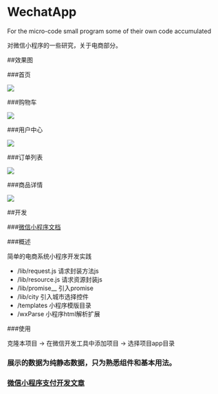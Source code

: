 # WechatApp
For the micro-code small program some of their own code accumulated

对微信小程序的一些研究，关于电商部分。

##效果图

###首页

![](./app/data/images/1.png)

###购物车

![](./app/data/images/2.png)

###用户中心

![](./app/data/images/3.png)

###订单列表

![](./app/data/images/4.png)

###商品详情

![](./app/data/images/5.png)

##开发

###[微信小程序文档](https://mp.weixin.qq.com/debug/wxadoc/dev/index.html)

###概述

简单的电商系统小程序开发实践

- /lib/request.js       请求封装方法js
- /lib/resource.js      请求资源封装js
- /lib/promise__        引入promise
- /lib/city             引入城市选择控件
- /templates            小程序模版目录
- /wxParse              小程序html解析扩展

###使用

克隆本项目 -> 在微信开发工具中添加项目 -> 选择项目app目录

### 展示的数据为纯静态数据，只为熟悉组件和基本用法。

### [微信小程序支付开发文章](https://segmentfault.com/a/1190000007737052)
